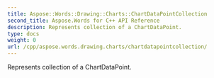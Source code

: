 ```yaml
---
title: Aspose::Words::Drawing::Charts::ChartDataPointCollection
second_title: Aspose.Words for C++ API Reference
description: Represents collection of a ChartDataPoint. 
type: docs
weight: 0
url: /cpp/aspose.words.drawing.charts/chartdatapointcollection/
---
```


Represents collection of a ChartDataPoint. 

